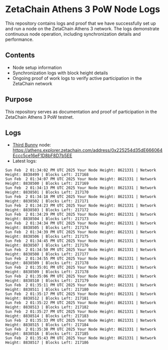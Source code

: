 # ZetaChain Athens 3 PoW Node Logs
This repository contains logs and proof that we have successfully set up and run a node on the ZetaChain Athens 3 network. The logs demonstrate continuous node operation, including synchronization details and performance.

## Contents
- Node setup information
- Synchronization logs with block height details
- Ongoing proof of work logs to verify active participation in the ZetaChain network

## Purpose
This repository serves as documentation and proof of participation in the ZetaChain Athens 3 PoW testnet.

## Logs

- [Third Bunny](https://thirdbunny.xyz/) node: https://athens.explorer.zetachain.com/address/0x225254d35dE666064Eccc5ce16eF1D8bF8D7b5EE
- Latest logs:
```
Sun Feb  2 01:34:02 PM UTC 2025 Your Node Height: 8621331 | Network Height: 8838499 | Blocks Left: 217168
Sun Feb  2 01:34:07 PM UTC 2025 Your Node Height: 8621331 | Network Height: 8838500 | Blocks Left: 217169
Sun Feb  2 01:34:13 PM UTC 2025 Your Node Height: 8621331 | Network Height: 8838501 | Blocks Left: 217170
Sun Feb  2 01:34:18 PM UTC 2025 Your Node Height: 8621331 | Network Height: 8838502 | Blocks Left: 217171
Sun Feb  2 01:34:23 PM UTC 2025 Your Node Height: 8621331 | Network Height: 8838503 | Blocks Left: 217172
Sun Feb  2 01:34:29 PM UTC 2025 Your Node Height: 8621331 | Network Height: 8838504 | Blocks Left: 217173
Sun Feb  2 01:34:34 PM UTC 2025 Your Node Height: 8621331 | Network Height: 8838505 | Blocks Left: 217174
Sun Feb  2 01:34:39 PM UTC 2025 Your Node Height: 8621331 | Network Height: 8838506 | Blocks Left: 217175
Sun Feb  2 01:34:45 PM UTC 2025 Your Node Height: 8621331 | Network Height: 8838507 | Blocks Left: 217176
Sun Feb  2 01:34:50 PM UTC 2025 Your Node Height: 8621331 | Network Height: 8838508 | Blocks Left: 217177
Sun Feb  2 01:34:55 PM UTC 2025 Your Node Height: 8621331 | Network Height: 8838509 | Blocks Left: 217178
Sun Feb  2 01:35:01 PM UTC 2025 Your Node Height: 8621331 | Network Height: 8838509 | Blocks Left: 217178
Sun Feb  2 01:35:06 PM UTC 2025 Your Node Height: 8621331 | Network Height: 8838510 | Blocks Left: 217179
Sun Feb  2 01:35:11 PM UTC 2025 Your Node Height: 8621331 | Network Height: 8838511 | Blocks Left: 217180
Sun Feb  2 01:35:17 PM UTC 2025 Your Node Height: 8621331 | Network Height: 8838512 | Blocks Left: 217181
Sun Feb  2 01:35:22 PM UTC 2025 Your Node Height: 8621331 | Network Height: 8838513 | Blocks Left: 217182
Sun Feb  2 01:35:27 PM UTC 2025 Your Node Height: 8621331 | Network Height: 8838514 | Blocks Left: 217183
Sun Feb  2 01:35:33 PM UTC 2025 Your Node Height: 8621331 | Network Height: 8838515 | Blocks Left: 217184
Sun Feb  2 01:35:38 PM UTC 2025 Your Node Height: 8621331 | Network Height: 8838516 | Blocks Left: 217185
Sun Feb  2 01:35:43 PM UTC 2025 Your Node Height: 8621331 | Network Height: 8838517 | Blocks Left: 217186
```
